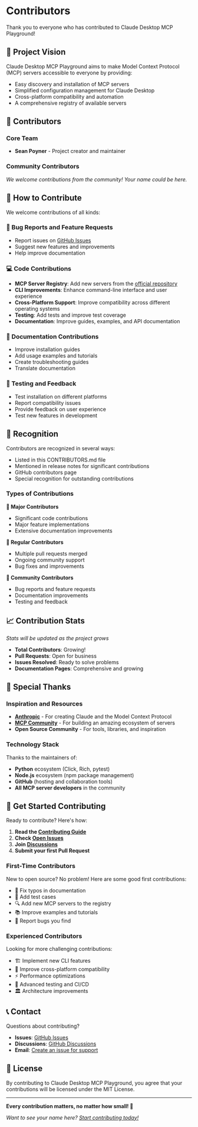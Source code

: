 # Contributors

Thank you to everyone who has contributed to Claude Desktop MCP Playground!

## 🎯 Project Vision

Claude Desktop MCP Playground aims to make Model Context Protocol (MCP) servers accessible to everyone by providing:
- Easy discovery and installation of MCP servers
- Simplified configuration management for Claude Desktop
- Cross-platform compatibility and automation
- A comprehensive registry of available servers

## 👥 Contributors

### Core Team
- **Sean Poyner** - Project creator and maintainer

### Community Contributors
*We welcome contributions from the community! Your name could be here.*

## 🤝 How to Contribute

We welcome contributions of all kinds:

### 🐛 Bug Reports and Feature Requests
- Report issues on [GitHub Issues](https://github.com/seanpoyner/claude-desktop-mcp-playground/issues)
- Suggest new features and improvements
- Help improve documentation

### 💻 Code Contributions
- **MCP Server Registry**: Add new servers from the [official repository](https://github.com/modelcontextprotocol/servers)
- **CLI Improvements**: Enhance command-line interface and user experience
- **Cross-Platform Support**: Improve compatibility across different operating systems
- **Testing**: Add tests and improve test coverage
- **Documentation**: Improve guides, examples, and API documentation

### 📝 Documentation Contributions
- Improve installation guides
- Add usage examples and tutorials
- Create troubleshooting guides
- Translate documentation

### 🧪 Testing and Feedback
- Test installation on different platforms
- Report compatibility issues
- Provide feedback on user experience
- Test new features in development

## 🌟 Recognition

Contributors are recognized in several ways:
- Listed in this CONTRIBUTORS.md file
- Mentioned in release notes for significant contributions
- GitHub contributors page
- Special recognition for outstanding contributions

### Types of Contributions

**🥇 Major Contributors**
- Significant code contributions
- Major feature implementations
- Extensive documentation improvements

**🥈 Regular Contributors**
- Multiple pull requests merged
- Ongoing community support
- Bug fixes and improvements

**🥉 Community Contributors**
- Bug reports and feature requests
- Documentation improvements
- Testing and feedback

## 📈 Contribution Stats

*Stats will be updated as the project grows*

- **Total Contributors**: Growing!
- **Pull Requests**: Open for business
- **Issues Resolved**: Ready to solve problems
- **Documentation Pages**: Comprehensive and growing

## 🎉 Special Thanks

### Inspiration and Resources
- **[Anthropic](https://anthropic.com)** - For creating Claude and the Model Context Protocol
- **[MCP Community](https://github.com/modelcontextprotocol)** - For building an amazing ecosystem of servers
- **Open Source Community** - For tools, libraries, and inspiration

### Technology Stack
Thanks to the maintainers of:
- **Python** ecosystem (Click, Rich, pytest)
- **Node.js** ecosystem (npm package management)
- **GitHub** (hosting and collaboration tools)
- **All MCP server developers** in the community

## 🚀 Get Started Contributing

Ready to contribute? Here's how:

1. **Read the [Contributing Guide](CONTRIBUTING.md)**
2. **Check [Open Issues](https://github.com/seanpoyner/claude-desktop-mcp-playground/issues)**
3. **Join [Discussions](https://github.com/seanpoyner/claude-desktop-mcp-playground/discussions)**
4. **Submit your first Pull Request**

### First-Time Contributors

New to open source? No problem! Here are some good first contributions:

- 📝 Fix typos in documentation
- 🧪 Add test cases
- 🔍 Add new MCP servers to the registry
- 📚 Improve examples and tutorials
- 🐛 Report bugs you find

### Experienced Contributors

Looking for more challenging contributions:

- 🏗️ Implement new CLI features
- 🔧 Improve cross-platform compatibility
- ⚡ Performance optimizations
- 🧪 Advanced testing and CI/CD
- 🏛️ Architecture improvements

## 📞 Contact

Questions about contributing?

- **Issues**: [GitHub Issues](https://github.com/seanpoyner/claude-desktop-mcp-playground/issues)
- **Discussions**: [GitHub Discussions](https://github.com/seanpoyner/claude-desktop-mcp-playground/discussions)
- **Email**: [Create an issue for support](https://github.com/seanpoyner/claude-desktop-mcp-playground/issues/new)

## 📄 License

By contributing to Claude Desktop MCP Playground, you agree that your contributions will be licensed under the MIT License.

---

**Every contribution matters, no matter how small! 🎉**

*Want to see your name here? [Start contributing today!](CONTRIBUTING.md)*